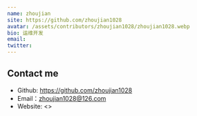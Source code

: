 ```yaml
---
name: zhoujian
site: https://github.com/zhoujian1028
avatar: /assets/contributors/zhoujian1028/zhoujian1028.webp
bio: 运维开发
email:
twitter:
---
```


## Contact me

- Github: <https://github.com/zhoujian1028>
- Email：<zhoujian1028@126.com>
- Website: <>

